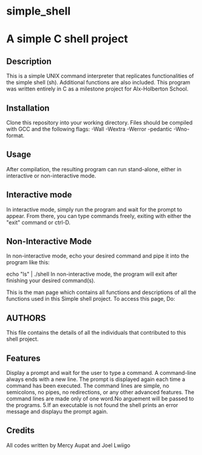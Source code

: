 # simple_shell
# A simple C shell project
## Description
This is a simple UNIX command interpreter that replicates functionalities of the simple shell (sh). Additional functions are also included. This program was written entirely in C as a milestone project for Alx-Holberton School.
## Installation
Clone this repository into your working directory. Files should be compiled with GCC and the following flags: -Wall -Wextra -Werror -pedantic -Wno-format.
## Usage
After compilation, the resulting program can run stand-alone, either in interactive or non-interactive mode.
## Interactive mode
In interactive mode, simply run the program and wait for the prompt to appear. From there, you can type commands freely, exiting with either the "exit" command or ctrl-D.
## Non-Interactive Mode
In non-interactive mode, echo your desired command and pipe it into the program like this:

echo "ls" | ./shell In non-interactive mode, the program will exit after finishing your desired command(s).

This is the man page which contains all functions and descriptions of all the functions used in this Simple shell project. To access this page, Do:

## AUTHORS
This file contains the details of all the individuals that contributed to this shell project.

## Features
Display a prompt and wait for the user to type a command. A command-line always ends with a new line.
The prompt is displayed again each time a command has been executed.
The command lines are simple, no semicolons, no pipes, no redirections, or any other advanced features.
The command lines are made only of one word.No arguement will be passed to the programs. 5.If an executable is not found the shell prints an error message and displayu the prompt again.
## Credits
All codes written by Mercy Aupat and Joel Lwiigo
